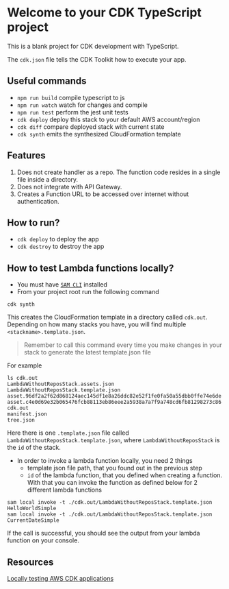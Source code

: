 # Welcome to your CDK TypeScript project

This is a blank project for CDK development with TypeScript.

The `cdk.json` file tells the CDK Toolkit how to execute your app.

## Useful commands

* `npm run build`   compile typescript to js
* `npm run watch`   watch for changes and compile
* `npm run test`    perform the jest unit tests
* `cdk deploy`      deploy this stack to your default AWS account/region
* `cdk diff`        compare deployed stack with current state
* `cdk synth`       emits the synthesized CloudFormation template


## Features
1. Does not create handler as a repo. The function code resides in a single file inside a directory.
2. Does not integrate with API Gateway.
3. Creates a Function URL to be accessed over internet without authentication.

## How to run?
- `cdk deploy` to deploy the app
- `cdk destroy` to destroy the app

## How to test Lambda functions locally?
- You must have [`SAM CLI`](https://docs.aws.amazon.com/serverless-application-model/latest/developerguide/install-sam-cli.html) installed
- From your project root run the following command
```shell
cdk synth
```
This creates the CloudFormation template in a directory called `cdk.out`. Depending on how many stacks you have, you will find multiple `<stackname>.template.json`.
> Remember to call this command every time you make changes in your stack to generate the latest template.json file

For example
```shell
ls cdk.out 
LambdaWithoutReposStack.assets.json
LambdaWithoutReposStack.template.json
asset.96df2a2f62d868124aec145df1e8a26ddc82e52f1fe0fa50a55dbb0ffe74e6de
asset.c4e0d69e32b065476fcb88113eb86eee2a5938a7a7f9a748cd6fb81298273c86
cdk.out
manifest.json
tree.json
```
Here there is one `.template.json` file called `LambdaWithoutReposStack.template.json`, where `LambdaWithoutReposStack` is the `id` of the stack.

- In order to invoke a lambda function locally, you need 2 things
  - template json file path, that you found out in the previous step
  - `id` of the lambda function, that you defined when creating a function.
With that you can invoke the function as defined below for 2 different lambda functions
```shell
sam local invoke -t ./cdk.out/LambdaWithoutReposStack.template.json HelloWorldSimple
sam local invoke -t ./cdk.out/LambdaWithoutReposStack.template.json CurrentDateSimple
```
If the call is successful, you should see the output from your lambda function on your console.

## Resources
[Locally testing AWS CDK applications](https://docs.aws.amazon.com/serverless-application-model/latest/developerguide/serverless-cdk-testing.html)
